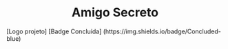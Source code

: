 <h1 align="center"> Amigo Secreto </h1>
[Logo projeto]
[Badge Concluída] (https://img.shields.io/badge/Concluded-blue)
